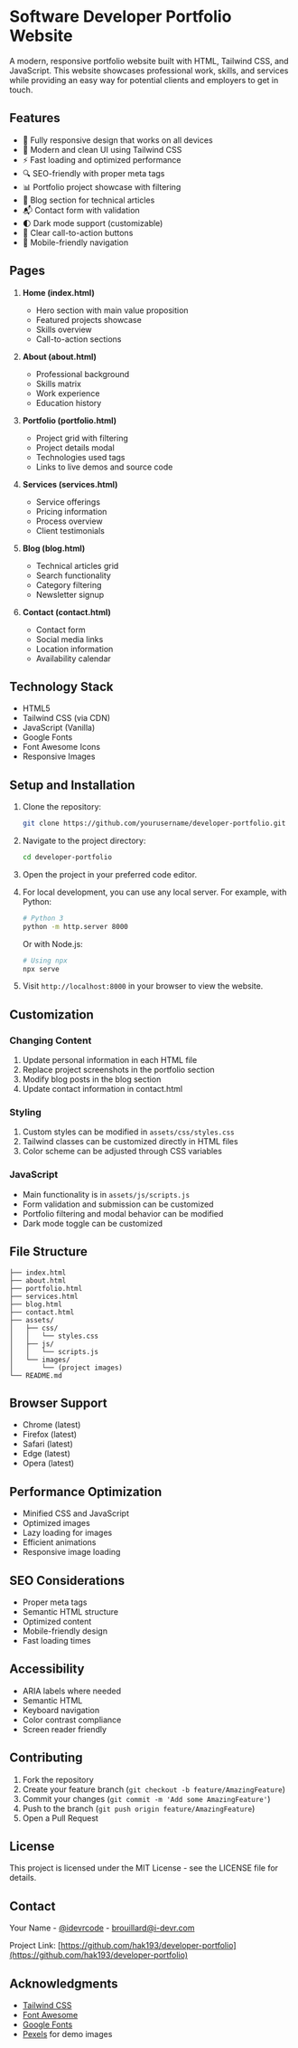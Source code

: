 # Software Developer Portfolio Website

A modern, responsive portfolio website built with HTML, Tailwind CSS, and JavaScript. This website showcases professional work, skills, and services while providing an easy way for potential clients and employers to get in touch.

## Features

- 📱 Fully responsive design that works on all devices
- 🎨 Modern and clean UI using Tailwind CSS
- ⚡ Fast loading and optimized performance
- 🔍 SEO-friendly with proper meta tags
- 📊 Portfolio project showcase with filtering
- 📝 Blog section for technical articles
- 📬 Contact form with validation
- 🌓 Dark mode support (customizable)
- 🎯 Clear call-to-action buttons
- 📱 Mobile-friendly navigation

## Pages

1. **Home (index.html)**
   - Hero section with main value proposition
   - Featured projects showcase
   - Skills overview
   - Call-to-action sections

2. **About (about.html)**
   - Professional background
   - Skills matrix
   - Work experience
   - Education history

3. **Portfolio (portfolio.html)**
   - Project grid with filtering
   - Project details modal
   - Technologies used tags
   - Links to live demos and source code

4. **Services (services.html)**
   - Service offerings
   - Pricing information
   - Process overview
   - Client testimonials

5. **Blog (blog.html)**
   - Technical articles grid
   - Search functionality
   - Category filtering
   - Newsletter signup

6. **Contact (contact.html)**
   - Contact form
   - Social media links
   - Location information
   - Availability calendar

## Technology Stack

- HTML5
- Tailwind CSS (via CDN)
- JavaScript (Vanilla)
- Google Fonts
- Font Awesome Icons
- Responsive Images

## Setup and Installation

1. Clone the repository:
   ```bash
   git clone https://github.com/yourusername/developer-portfolio.git
   ```

2. Navigate to the project directory:
   ```bash
   cd developer-portfolio
   ```

3. Open the project in your preferred code editor.

4. For local development, you can use any local server. For example, with Python:
   ```bash
   # Python 3
   python -m http.server 8000
   ```
   Or with Node.js:
   ```bash
   # Using npx
   npx serve
   ```

5. Visit `http://localhost:8000` in your browser to view the website.

## Customization

### Changing Content

1. Update personal information in each HTML file
2. Replace project screenshots in the portfolio section
3. Modify blog posts in the blog section
4. Update contact information in contact.html

### Styling

1. Custom styles can be modified in `assets/css/styles.css`
2. Tailwind classes can be customized directly in HTML files
3. Color scheme can be adjusted through CSS variables

### JavaScript

- Main functionality is in `assets/js/scripts.js`
- Form validation and submission can be customized
- Portfolio filtering and modal behavior can be modified
- Dark mode toggle can be customized

## File Structure

```
├── index.html
├── about.html
├── portfolio.html
├── services.html
├── blog.html
├── contact.html
├── assets/
│   ├── css/
│   │   └── styles.css
│   ├── js/
│   │   └── scripts.js
│   └── images/
│       └── (project images)
└── README.md
```

## Browser Support

- Chrome (latest)
- Firefox (latest)
- Safari (latest)
- Edge (latest)
- Opera (latest)

## Performance Optimization

- Minified CSS and JavaScript
- Optimized images
- Lazy loading for images
- Efficient animations
- Responsive image loading

## SEO Considerations

- Proper meta tags
- Semantic HTML structure
- Optimized content
- Mobile-friendly design
- Fast loading times

## Accessibility

- ARIA labels where needed
- Semantic HTML
- Keyboard navigation
- Color contrast compliance
- Screen reader friendly

## Contributing

1. Fork the repository
2. Create your feature branch (`git checkout -b feature/AmazingFeature`)
3. Commit your changes (`git commit -m 'Add some AmazingFeature'`)
4. Push to the branch (`git push origin feature/AmazingFeature`)
5. Open a Pull Request

## License

This project is licensed under the MIT License - see the LICENSE file for details.

## Contact

Your Name - [@idevrcode]([https://twitter.com/yourtwitter](https://x.com/idevr_code)) - brouillard@i-devr.com

Project Link: [https://github.com/hak193/developer-portfolio](https://github.com/hak193/developer-portfolio)

## Acknowledgments

- [Tailwind CSS](https://tailwindcss.com)
- [Font Awesome](https://fontawesome.com)
- [Google Fonts](https://fonts.google.com)
- [Pexels](https://www.pexels.com) for demo images

